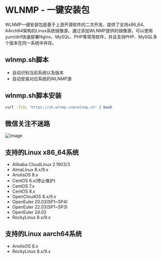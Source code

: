 # WLNMP - 一键安装包

WLNMP一键安装包是基于上游开源软件的二次开发，提供了支持x86_64、AArch64架构的Linux系统镜像源。通过添加WLNMP提供的镜像源，可以使用yum/dnf快速部署Nginx、MySQL、PHP等常用软件，并且支持PHP、MySQL多个版本在同一系统中并存。

## wlnmp.sh脚本

- 自动识别当前系统以及版本
- 自动安装对应系统的WLNMP源

## wlnmp.sh脚本安装

```bash
curl -fsSL "https://sh.wlnmp.com/wlnmp.sh" | bash
```
## 微信关注不迷路

![image](https://github.com/wlnmp/wlnmp/assets/46343402/0a019528-65e5-4677-8083-1a560afc1d29)


## 支持的Linux x86_64系统

- Alibaba CloudLinux 2.1903/3
- AlmaLinux 8.x/9.x
- AnolisOS 8.x
- CentOS 6.x(停止维护)
- CentOS 7.x
- CentOS 8.x
- OpenCloudOS 8.x/9.x
- OpenEuler 20.03(SP1~SP4)
- OpenEuler 22.03(SP1~SP3)
- OpenEuler 24.03
- RockyLinux 8.x/9.x

## 支持的Linux aarch64系统

- AnolisOS 8.x
- RockyLinux 8.x/9.x


